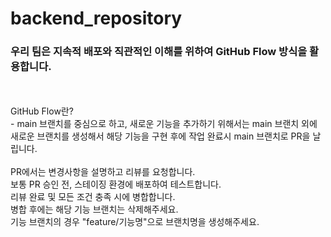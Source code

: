 # backend_repository

### 우리 팀은 지속적 배포와 직관적인 이해를 위하여 GitHub Flow 방식을 활용합니다.
</br>
</br>
GitHub Flow란?  </br> 
- main 브랜치를 중심으로 하고, 새로운 기능을 추가하기 위해서는 main 브랜치 외에 새로운 브랜치를 생성해서 해당 기능을 구현 후에 작업 완료시 main 브랜치로 PR을 날립니다. </br>
</br>PR에서는 변경사항을 설명하고 리뷰를 요청합니다. 
</br>보통 PR 승인 전, 스테이징 환경에 배포하여 테스트합니다.
</br>리뷰 완료 및 모든 조건 충족 시에 병합합니다. 
</br>병합 후에는 해당 기능 브랜치는 삭제해주세요.
</br>기능 브랜치의 경우 "feature/기능명"으로 브랜치명을 생성해주세요.
